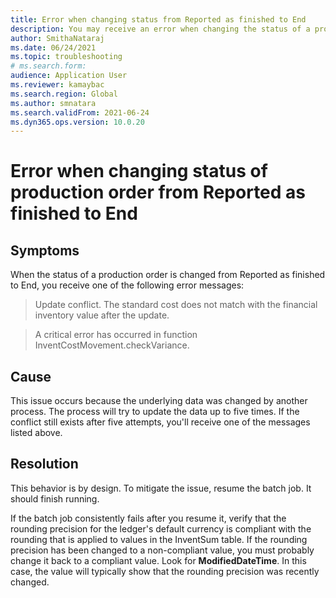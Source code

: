 ```yaml
---
title: Error when changing status from Reported as finished to End 
description: You may receive an error when changing the status of a production order from Reported as finished to End. This page explains how to mitigate the issue. 
author: SmithaNataraj 
ms.date: 06/24/2021 
ms.topic: troubleshooting 
# ms.search.form: 
audience: Application User 
ms.reviewer: kamaybac 
ms.search.region: Global 
ms.author: smnatara 
ms.search.validFrom: 2021-06-24 
ms.dyn365.ops.version: 10.0.20 
--- 
```


# Error when changing status of production order from Reported as finished to End

## Symptoms

When the status of a production order is changed from Reported as finished to End, you receive one of the following error messages:

> Update conflict. The standard cost does not match with the financial inventory value after the update.

> A critical error has occurred in function InventCostMovement.checkVariance.

## Cause

This issue occurs because the underlying data was changed by another process. The process will try to update the data up to five times. If the conflict still exists after five attempts, you'll receive one of the messages listed above.

## Resolution

This behavior is by design. To mitigate the issue, resume the batch job. It should finish running.

If the batch job consistently fails after you resume it, verify that the rounding precision for the ledger's default currency is compliant with the rounding that is applied to values in the InventSum table. If the rounding precision has been changed to a non-compliant value, you must probably change it back to a compliant value. Look for **ModifiedDateTime**. In this case, the value will typically show that the rounding precision was recently changed.
